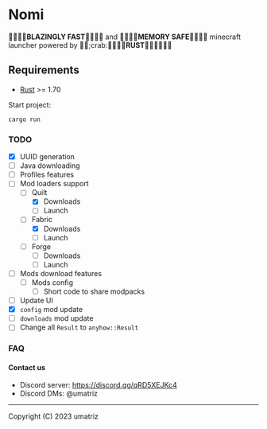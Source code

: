 # Nomi

🚀🚀🚀🚀**BLAZINGLY FAST**🚀🚀🚀🚀 and 🌱🌱🌱🌱**MEMORY SAFE**🌱🌱🌱🌱 minecraft launcher powered by 🦀🦀;crab:🦀🦀🦀🦀**RUST**🦀🦀🦀🦀🦀🦀

## Requirements

- [Rust](https://www.rust-lang.org/) >= 1.70

Start project:
```shell
cargo run
```

### TODO

- [x] UUID generation
- [ ] Java downloading
- [ ] Profiles features
- [ ] Mod loaders support
  * [ ] Quilt
    + [x] Downloads
    + [ ] Launch
  * [ ] Fabric
    + [x] Downloads
    + [ ] Launch
  * [ ] Forge
    + [ ] Downloads
    + [ ] Launch
- [ ] Mods download features
  * [ ] Mods config
    + [ ] Short code to share modpacks
- [ ] Update UI
- [x] `config` mod update
- [ ] `downloads` mod update
- [ ] Change all `Result` to `anyhow::Result`

### FAQ

#### Contact us

- Discord server: https://discord.gg/qRD5XEJKc4
- Discord DMs: @umatriz

---

Copyright (C) 2023  umatriz